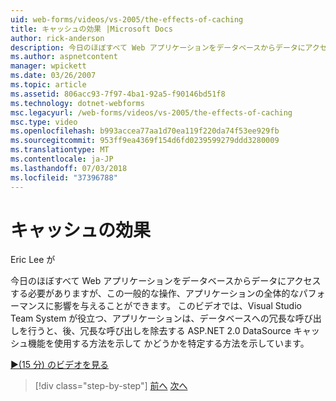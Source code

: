 ```yaml
---
uid: web-forms/videos/vs-2005/the-effects-of-caching
title: キャッシュの効果 |Microsoft Docs
author: rick-anderson
description: 今日のほぼすべて Web アプリケーションをデータベースからデータにアクセスする必要がありますが、この一般的な操作の全体的なパフォーマンスに影響を与えることができますをしています.
ms.author: aspnetcontent
manager: wpickett
ms.date: 03/26/2007
ms.topic: article
ms.assetid: 806acc93-7f97-4ba1-92a5-f90146bd51f8
ms.technology: dotnet-webforms
msc.legacyurl: /web-forms/videos/vs-2005/the-effects-of-caching
msc.type: video
ms.openlocfilehash: b993accea77aa1d70ea119f220da74f53ee929fb
ms.sourcegitcommit: 953ff9ea4369f154d6fd0239599279ddd3280009
ms.translationtype: MT
ms.contentlocale: ja-JP
ms.lasthandoff: 07/03/2018
ms.locfileid: "37396788"
---
```

<a name="the-effects-of-caching"></a>キャッシュの効果
====================
Eric Lee が

今日のほぼすべて Web アプリケーションをデータベースからデータにアクセスする必要がありますが、この一般的な操作、アプリケーションの全体的なパフォーマンスに影響を与えることができます。 このビデオでは、Visual Studio Team System が役立つ、アプリケーションは、データベースへの冗長な呼び出しを行うと、後、冗長な呼び出しを除去する ASP.NET 2.0 DataSource キャッシュ機能を使用する方法を示して かどうかを特定する方法を示しています。

[&#9654;(15 分) のビデオを見る](https://channel9.msdn.com/Blogs/ASP-NET-Site-Videos/the-effects-of-caching)

> [!div class="step-by-step"]
> [前へ](custom-extraction-rules-and-coded-web-tests.md)
> [次へ](using-the-load-test-agent.md)
